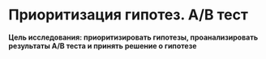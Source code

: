 # Приоритизация гипотез. А/В тест
**Цель исследования: приоритизировать гипотезы, проанализировать результаты А/В теста и принять решение о гипотезе**
